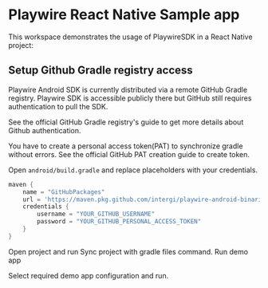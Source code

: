 # Playwire React Native Sample app

This workspace demonstrates the usage of PlaywireSDK in a React Native project:

## Setup Github Gradle registry access

Playwire Android SDK is currently distributed via a remote GitHub Gradle registry. Playwire SDK is accessible publicly there but GitHub still requires authentication to pull the SDK.

See the official GitHub Gradle registry's guide to get more details about Github authentication.

You have to create a personal access token(PAT) to synchronize gradle without errors. See the official GitHub PAT creation guide to create token.

Open `android/build.gradle` and replace placeholders with your credentials.

```gradle
maven {
    name = "GitHubPackages"
    url = 'https://maven.pkg.github.com/intergi/playwire-android-binaries'
    credentials {
        username = "YOUR_GITHUB_USERNAME"
        password = "YOUR_GITHUB_PERSONAL_ACCESS_TOKEN"
    }
}  
```
Open project and run Sync project with gradle files command.
Run demo app

Select required demo app configuration and run.